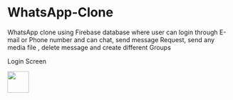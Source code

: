 # WhatsApp-Clone
WhatsApp clone using Firebase database where user can login through E-mail or Phone number and can chat, send message Request, send any media file , delete message and create different Groups

Login Screen

<img src="https://user-images.githubusercontent.com/54056583/102344469-f402e300-3fc1-11eb-99ce-6ca56d8f2722.png" width="48">
